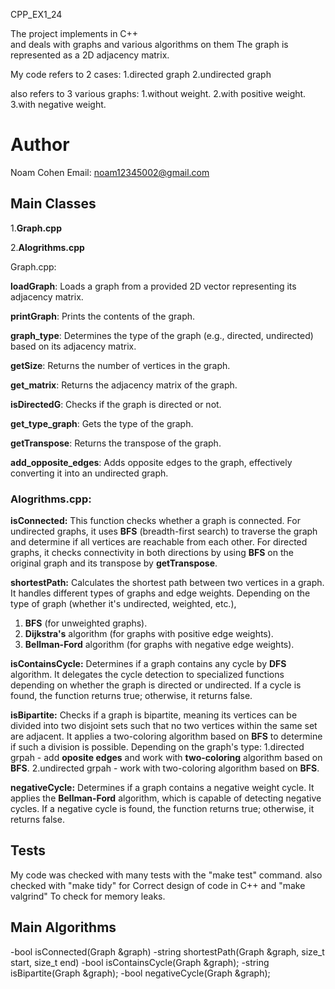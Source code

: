  CPP_EX1_24

The project implements in C++   
and deals with graphs and various algorithms on them
The graph is represented as a 2D adjacency matrix.

My code refers to 2 cases:
1.directed graph
2.undirected graph

also refers to 3 various graphs:
1.without weight.
2.with positive weight.
3.with negative weight.

# Author
Noam Cohen 
Email: noam12345002@gmail.com
 

## Main Classes

1.**Graph.cpp**

2.**Alogrithms.cpp**



Graph.cpp:
        
**loadGraph**: Loads a graph from a provided 2D vector representing its adjacency matrix.

**printGraph**: Prints the contents of the graph.

**graph_type**: Determines the type of the graph (e.g., directed, undirected) based on its adjacency matrix.

**getSize**: Returns the number of vertices in the graph.

**get_matrix**: Returns the adjacency matrix of the graph.

**isDirectedG**: Checks if the graph is directed or not.

**get_type_graph**: Gets the type of the graph.

**getTranspose**: Returns the transpose of the graph.

**add_opposite_edges**: Adds opposite edges to the graph, effectively converting it into an undirected graph.



### Alogrithms.cpp:

**isConnected:** This function checks whether a graph is connected.
For undirected graphs, it uses **BFS** (breadth-first search) to traverse the graph and determine if all vertices are reachable from each other. 
For directed graphs, it checks connectivity in both directions by using **BFS** on the original graph and its transpose by **getTranspose**.

**shortestPath:** Calculates the shortest path between two vertices in a graph.
 It handles different types of graphs and edge weights. Depending on the type of graph (whether it's undirected, weighted, etc.),
  1. **BFS** (for unweighted graphs).
  2. **Dijkstra's** algorithm (for graphs with positive edge weights).
  3. **Bellman-Ford** algorithm (for graphs with negative edge weights).

**isContainsCycle:** Determines if a graph contains any cycle by **DFS** algorithm. It delegates the cycle detection to specialized functions depending on whether the graph is directed or undirected. If a cycle is found, the function returns true; otherwise, it returns false.

**isBipartite:** Checks if a graph is bipartite, meaning its vertices can be divided into two disjoint sets such that no two vertices within the same set are adjacent. It applies a two-coloring algorithm based on **BFS** to determine if such a division is possible.
 Depending on the graph's type:
1.directed grpah - add **oposite edges** and work with **two-coloring** algorithm based on **BFS**.
2.undirected grpah - work with two-coloring algorithm based on **BFS**.


**negativeCycle:** Determines if a graph contains a negative weight cycle.
 It applies the **Bellman-Ford** algorithm, which is capable of detecting negative cycles. If a negative cycle is found, the function returns true; otherwise, it returns false.



## Tests

My code was checked with many tests with the "make test" command.
also checked with "make tidy" for Correct design of code in C++
and "make valgrind" To check for memory leaks.

## Main Algorithms
-bool isConnected(Graph &graph)
-string shortestPath(Graph &graph, size_t start, size_t end)
-bool isContainsCycle(Graph &graph);
-string isBipartite(Graph &graph);
-bool negativeCycle(Graph &graph);
